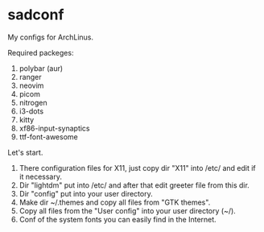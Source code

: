 # sadconf
My configs for ArchLinus.

Required packeges:
1) polybar (aur)
2) ranger
3) neovim
4) picom
5) nitrogen
6) i3-dots
7) kitty
8) xf86-input-synaptics
9) ttf-font-awesome

Let's start.
1) There configuration files for X11, just copy dir "X11" into /etc/ and edit if it necessary.
2) Dir "lightdm" put into /etc/ and after that edit greeter file from this dir.
3) Dir "config" put into your user directory.
4) Make dir ~/.themes and copy all files from "GTK themes".
5) Copy all files from the "User config" into your user directory (~/).
6) Conf of the system fonts you can easily find in the Internet.
